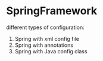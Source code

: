 SpringFramework
===============

different types of configuration:

1. Spring with xml config file
2. Spring with annotations
3. Spring with Java config class

